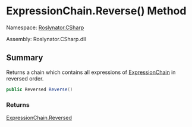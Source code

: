 # ExpressionChain\.Reverse\(\) Method

Namespace: [Roslynator.CSharp](../../README.md)

Assembly: Roslynator\.CSharp\.dll

## Summary

Returns a chain which contains all expressions of [ExpressionChain](../README.md) in reversed order\.

```csharp
public Reversed Reverse()
```

### Returns

[ExpressionChain.Reversed](../Reversed/README.md)

